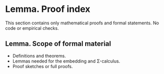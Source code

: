 # Lemma. Proof index

This section contains only mathematical proofs and formal statements. No code or empirical checks.

## Lemma. Scope of formal material
- Definitions and theorems.
- Lemmas needed for the embedding and Σ-calculus.
- Proof sketches or full proofs.
